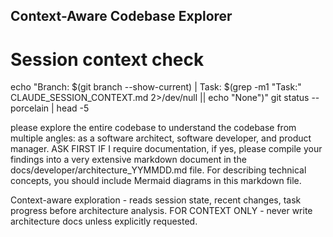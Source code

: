## Context-Aware Codebase Explorer

# Session context check
echo "Branch: $(git branch --show-current) | Task: $(grep -m1 "Task:" CLAUDE_SESSION_CONTEXT.md 2>/dev/null || echo "None")"
git status --porcelain | head -5

please explore the entire codebase to understand the codebase from multiple angles: as a software architect, software developer, and product manager. 
ASK FIRST IF I require documentation, if yes, please compile your findings into a very extensive markdown document in the docs/developer/architecture_YYMMDD.md file. For describing technical concepts, you should include Mermaid diagrams in this markdown file. 

Context-aware exploration - reads session state, recent changes, task progress before architecture analysis. FOR CONTEXT ONLY - never write architecture docs unless explicitly requested. 